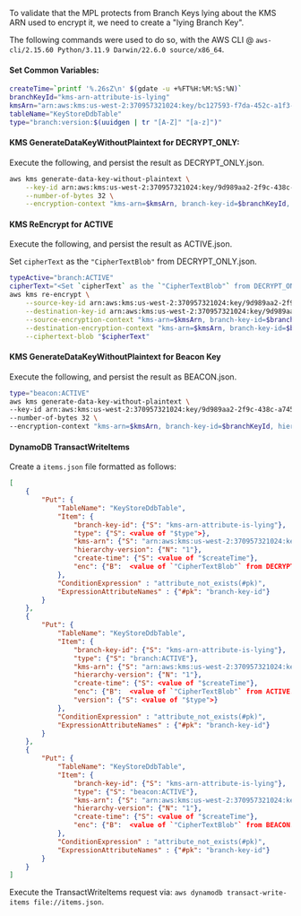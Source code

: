 To validate that the MPL protects from Branch Keys lying about the KMS ARN used to encrypt it,
we need to create a "lying Branch Key".

The following commands were used to do so,
with the AWS CLI @ `aws-cli/2.15.60 Python/3.11.9 Darwin/22.6.0 source/x86_64`.

#### Set Common Variables:

```sh
createTime=`printf '%.26sZ\n' $(gdate -u +%FT%H:%M:%S:%N)`
branchKeyId="kms-arn-attribute-is-lying"
kmsArn="arn:aws:kms:us-west-2:370957321024:key/bc127593-f7da-452c-a1f3-cd34c46f81f8"
tableName="KeyStoreDdbTable"
type="branch:version:$(uuidgen | tr "[A-Z]" "[a-z]")"
```

#### KMS GenerateDataKeyWithoutPlaintext for DECRYPT_ONLY:

Execute the following, and persist the result as DECRYPT_ONLY.json.

```sh
aws kms generate-data-key-without-plaintext \
    --key-id arn:aws:kms:us-west-2:370957321024:key/9d989aa2-2f9c-438c-a745-cc57d3ad0126 \
    --number-of-bytes 32 \
    --encryption-context "kms-arn=$kmsArn, branch-key-id=$branchKeyId, hierarchy-version=1, create-time=$createTime, tablename=$tableName, type=$type"
```

#### KMS ReEncrypt for ACTIVE

Execute the following, and persist the result as ACTIVE.json.

Set `cipherText` as the `"CipherTextBlob"` from DECRYPT_ONLY.json.

```sh
typeActive="branch:ACTIVE"
cipherText="<Set `cipherText` as the `"CipherTextBlob"` from DECRYPT_ONLY.json.>"
aws kms re-encrypt \
    --source-key-id arn:aws:kms:us-west-2:370957321024:key/9d989aa2-2f9c-438c-a745-cc57d3ad0126 \
    --destination-key-id arn:aws:kms:us-west-2:370957321024:key/9d989aa2-2f9c-438c-a745-cc57d3ad0126 \
    --source-encryption-context "kms-arn=$kmsArn, branch-key-id=$branchKeyId, hierarchy-version=1, create-time=$createTime, tablename=$tableName, type=$type" \
    --destination-encryption-context "kms-arn=$kmsArn, branch-key-id=$branchKeyId, hierarchy-version=1, create-time=$createTime, tablename=$tableName, type=$typeActive, version=$type" \
    --ciphertext-blob "$cipherText"
```

#### KMS GenerateDataKeyWithoutPlaintext for Beacon Key

Execute the following, and persist the result as BEACON.json.

```sh
type="beacon:ACTIVE"
aws kms generate-data-key-without-plaintext \
--key-id arn:aws:kms:us-west-2:370957321024:key/9d989aa2-2f9c-438c-a745-cc57d3ad0126 \
--number-of-bytes 32 \
--encryption-context "kms-arn=$kmsArn, branch-key-id=$branchKeyId, hierarchy-version=1, create-time=$createTime, tablename=$tableName, type=$type"
```

#### DynamoDB TransactWriteItems

Create a `items.json` file formatted as follows:

```json
[
    {
        "Put": {
            "TableName": "KeyStoreDdbTable",
            "Item": {
                "branch-key-id": {"S": "kms-arn-attribute-is-lying"},
                "type": {"S": <value of "$type">},
                "kms-arn": {"S": "arn:aws:kms:us-west-2:370957321024:key/bc127593-f7da-452c-a1f3-cd34c46f81f8"},
                "hierarchy-version": {"N": "1"},
                "create-time": {"S": <value of "$createTime"},
                "enc": {"B":  <value of `"CipherTextBlob"` from DECRYPT_ONLY.json>}
            },
            "ConditionExpression" : "attribute_not_exists(#pk)",
            "ExpressionAttributeNames" : {"#pk": "branch-key-id"}
        }
    },
    {
        "Put": {
            "TableName": "KeyStoreDdbTable",
            "Item": {
                "branch-key-id": {"S": "kms-arn-attribute-is-lying"},
                "type": {"S": "branch:ACTIVE"},
                "kms-arn": {"S": "arn:aws:kms:us-west-2:370957321024:key/bc127593-f7da-452c-a1f3-cd34c46f81f8"},
                "hierarchy-version": {"N": "1"},
                "create-time": {"S": <value of "$createTime"},
                "enc": {"B":  <value of `"CipherTextBlob"` from ACTIVE.json>},
                "version": {"S": <value of "$type">}
            },
            "ConditionExpression" : "attribute_not_exists(#pk)",
            "ExpressionAttributeNames" : {"#pk": "branch-key-id"}
        }
    },
    {
        "Put": {
            "TableName": "KeyStoreDdbTable",
            "Item": {
                "branch-key-id": {"S": "kms-arn-attribute-is-lying"},
                "type": {"S": "beacon:ACTIVE"},
                "kms-arn": {"S": "arn:aws:kms:us-west-2:370957321024:key/bc127593-f7da-452c-a1f3-cd34c46f81f8"},
                "hierarchy-version": {"N": "1"},
                "create-time": {"S": <value of "$createTime"},
                "enc": {"B":  <value of `"CipherTextBlob"` from BEACON.json>}
            },
            "ConditionExpression" : "attribute_not_exists(#pk)",
            "ExpressionAttributeNames" : {"#pk": "branch-key-id"}
        }
    }
]
```

Execute the TransactWriteItems request via:
`aws dynamodb transact-write-items file://items.json`.
